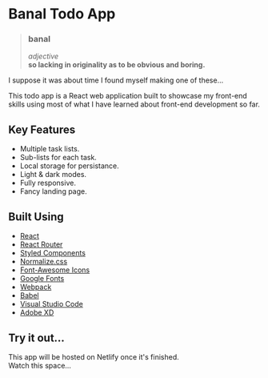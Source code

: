 # Banal Todo App

> ### **banal**
> *adjective*  
> **so lacking in originality as to be obvious and boring.**

I suppose it was about time I found myself making one of these...

This todo app is a React web application built to showcase my front-end skills using most of what I have learned about front-end development so far.

## Key Features

- Multiple task lists.
- Sub-lists for each task.
- Local storage for persistance.
- Light & dark modes.
- Fully responsive.
- Fancy landing page.

## Built Using

- [React](https://reactjs.org/)
- [React Router](https://reactrouter.com/)
- [Styled Components](https://styled-components.com/)
- [Normalize.css](https://necolas.github.io/normalize.css/)
- [Font-Awesome Icons](https://fontawesome.com/)
- [Google Fonts](https://fonts.google.com/)
- [Webpack](https://webpack.js.org/)
- [Babel](https://babeljs.io/)
- [Visual Studio Code](https://code.visualstudio.com/)
- [Adobe XD](https://www.adobe.com/uk/products/xd.html)

## Try it out...

This app will be hosted on Netlify once it's finished.  
Watch this space...
